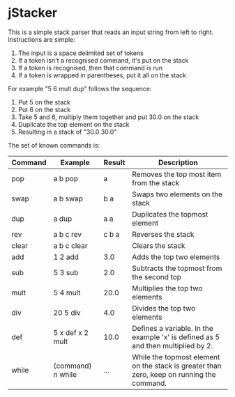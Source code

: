 jStacker
========

This is a simple stack parser that reads an input string from left to right.  Instructions are simple:

1. The input is a space delimited set of tokens
2. If a token isn't a recognised command, it's put on the stack
3. If a token is recognised, then that command is run
4. If a token is wrapped in parentheses, put it all on the stack

For example "5 6 mult dup" follows the sequence:

1. Put 5 on the stack
2. Put 6 on the stack
3. Take 5 and 6, multiply them together and put 30.0 on the stack
4. Duplicate the top element on the stack
5. Resulting in a stack of "30.0 30.0"

The set of known commands is:

|Command|Example    |Result|Description|
|-------|-----------|------|-----------|
|pop    |a b pop    |a     |Removes the top most item from the stack|
|swap   |a b swap   |b a   |Swaps two elements on the stack|
|dup    |a dup      |a a   |Duplicates the topmost element|
|rev    |a b c rev  |c b a |Reverses the stack|
|clear  |a b c clear|      |Clears the stack| 
|add    |1 2 add    |3.0   |Adds the top two elements|
|sub    |5 3 sub    |2.0   |Subtracts the topmost from the second top|
|mult   |5 4 mult   |20.0  |Multiplies the top two elements|
|div    |20 5 div   |4.0   |Divides the top two elements|
|def    |5 x def x 2 mult|10.0|Defines a variable.  In the example 'x' is defined as 5 and then multiplied by 2.|
|while  |(command) n while|...|While the topmost element on the stack is greater than zero, keep on running the command.|
